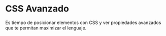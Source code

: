 # CSS Avanzado

Es tiempo de posicionar elementos con CSS y ver propiedades avanzados que te permitan maximizar el lenguaje.
